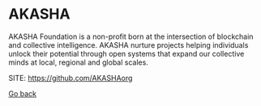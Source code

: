 # AKASHA

 AKASHA Foundation is a non-profit born at the intersection
 of blockchain and collective intelligence. AKASHA nurture
 projects helping individuals unlock their potential through
 open systems that expand our collective minds at local,
 regional and global scales.
 
 SITE: https://github.com/AKASHAorg

 [Go back](./)
